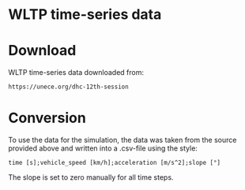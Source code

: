 # WLTP time-series data

# Download
WLTP time-series data downloaded from:

    https://unece.org/dhc-12th-session

# Conversion

To use the data for the simulation, the data was taken from the source provided above and written into a .csv-file using
the style:

```
time [s];vehicle_speed [km/h];acceleration [m/s^2];slope [°]
```

The slope is set to zero manually for all time steps.